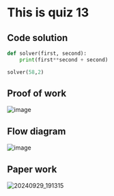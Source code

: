 # This is quiz 13

## Code solution
```.py
def solver(first, second):
    print(first**second + second)

solver(58,2)
```

## Proof of work
![image](https://github.com/user-attachments/assets/da0bf8bb-b480-4fa0-9d9e-925d3d2b165b)

## Flow diagram
![image](https://github.com/user-attachments/assets/d9aa790b-ed2b-48ff-8e2d-9b16b609a25f)

## Paper work
![20240929_191315](https://github.com/user-attachments/assets/b9149810-05db-4776-96d1-ce50b6fcbcd6)
